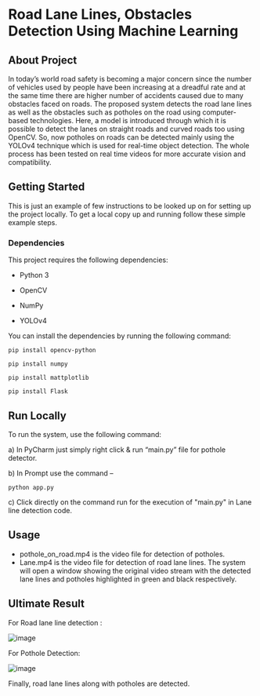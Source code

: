 # Road Lane Lines, Obstacles Detection Using Machine Learning
## About Project
In today’s world road safety is becoming a major concern since the number of vehicles used by people have been increasing at a dreadful rate and at the same time there are higher number of accidents caused due to many obstacles faced on roads. The proposed system detects the road lane lines as well as the obstacles such as potholes on the road using computer-based technologies. Here, a model is introduced through which it is possible to detect the lanes on straight roads and curved roads too using OpenCV. So, now potholes on roads can be detected mainly using the YOLOv4 technique which is used for real-time object detection. The whole process has been tested on real time videos for more accurate vision and compatibility.

## Getting Started
This is just an example of few instructions to be looked up on for setting up the project locally. To get a local copy up and running follow these simple example steps.

### Dependencies
This project requires the following dependencies:

- Python 3  

- OpenCV  

- NumPy  

- YOLOv4  

You can install the dependencies by running the following command:
 ```For pothole Detector  
pip install opencv-python
```
 ```For pothole Detector  
pip install numpy
```
```For pothole Detector  
pip install mattplotlib
```
```For pothole Detector  
pip install Flask
```
## Run Locally

To run the system, use the following command:

a) In PyCharm just simply right click & run “main.py” file for pothole detector.

b) In Prompt use the command –  
 ```For pothole Detector  
 python app.py 
```
c) Click directly on the command run for the execution of "main.py" in Lane line detection code.

## Usage
- pothole_on_road.mp4 is the video file for detection of potholes.
- Lane.mp4 is the video file for detection of road lane lines.
The system will open a window showing the
original video stream with the detected lane
lines and potholes highlighted in green and black respectively.

## Ultimate Result
For Road lane line detection :

![image](https://user-images.githubusercontent.com/131612193/233868388-5cc68377-5385-4995-8946-bba6c8ba8395.png)

For Pothole Detection:

![image](https://user-images.githubusercontent.com/131612193/233868398-4492544e-f84e-4d3d-973b-6df4235f870f.png)

Finally, road lane lines along with potholes are detected.
